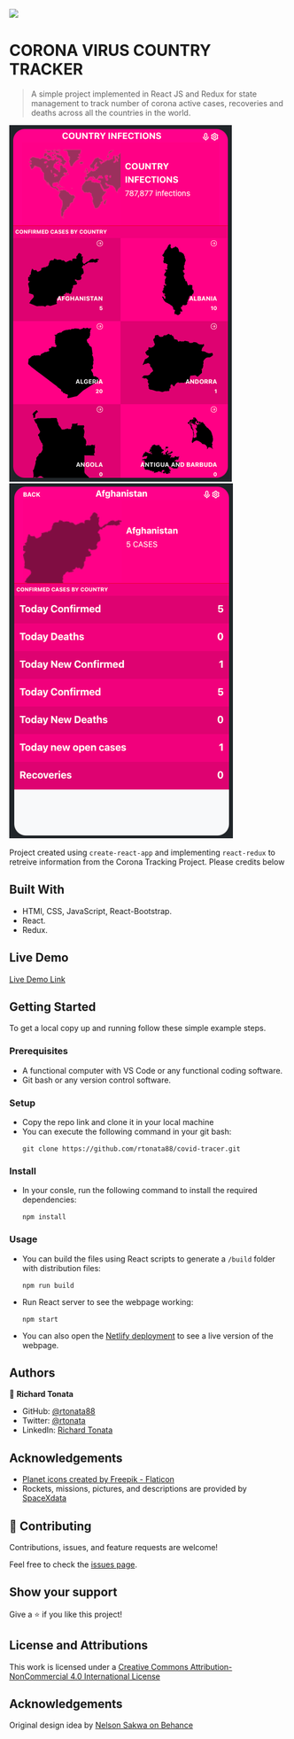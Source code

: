 ![](https://img.shields.io/badge/Microverse-blueviolet)

# CORONA VIRUS COUNTRY TRACKER

> A simple project implemented in React JS and Redux for state management to track number of corona active cases, recoveries and deaths across all the countries in the world.

![World](src/assets/world-screenshot.png)
![Country](src/assets/country-screenshot.png)

Project created using `create-react-app` and implementing `react-redux` to retreive information from the Corona Tracking Project. Please credits below

## Built With

- HTMl, CSS, JavaScript, React-Bootstrap.
- React.
- Redux.

## Live Demo

[Live Demo Link](https://rtonata88-covid-tracking.netlify.app)


## Getting Started

To get a local copy up and running follow these simple example steps.

### Prerequisites
* A functional computer with VS Code or any functional coding software.
* Git bash or any version control software.

### Setup
* Copy the repo link and clone it in your local machine
* You can execute the following command in your git bash:
    ```` 
    git clone https://github.com/rtonata88/covid-tracer.git
    ````

### Install
* In your consle, run the following command to install the required dependencies:
    ````
    npm install
    ````


### Usage
* You can build the files using React scripts to generate a `/build` folder with distribution files:
    ````
    npm run build
    ````
* Run React server to see the webpage working:
    ````
    npm start
    ````
* You can also open the [Netlify deployment](https://rtonata88-covid-tracking.netlify.app) to see a live version of the webpage.



## Authors


👤 **Richard Tonata**

- GitHub: [@rtonata88](https://github.com/rtonata88)
- Twitter: [@rtonata](https://twitter.com/rtonata)
- LinkedIn: [Richard Tonata](https://www.linkedin.com/in/richard-chambula-49198425/)

## Acknowledgements

* <a href="https://www.flaticon.com/free-icons/planet" title="planet icons">Planet icons created by Freepik - Flaticon</a>
* Rockets, missions, pictures, and descriptions are provided by [SpaceXdata](https://docs.spacexdata.com/)

## 🤝 Contributing

Contributions, issues, and feature requests are welcome!

Feel free to check the [issues page](../../issues/).

## Show your support

Give a ⭐️ if you like this project!

## License and Attributions
This work is licensed under a [Creative Commons Attribution-NonCommercial 4.0 International License](http://creativecommons.org/licenses/by-nc/4.0/)

## Acknowledgements
Original design idea by [Nelson Sakwa on Behance](https://www.behance.net/sakwadesignstudio)
